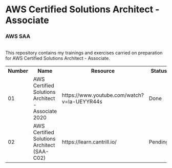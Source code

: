 
# AWS Certified Solutions Architect - Associate
<h3>AWS SAA</h3> <br>
This repository contains my trainings and exercises carried on preparation for AWS Certified Solutions Architect - Associate.
<table>
  <tr>
    <th>Number</th>
    <th>Name</th>
    <th>Resource</th>
    <th>Status</th>
  </tr>
  
  <tr>
    <td>01</td>
    <td>AWS Certified Solutions Architect - Associate 2020</td>
    <td>https://www.youtube.com/watch?v=Ia-UEYYR44s</td>
    <td>Done</td>
   </tr>
    <tr>
    <td>02</td>
    <td>AWS Certified Solutions Architect (SAA-C02)</td>
    <td>https://learn.cantrill.io/</td>
    <td>Pending</td>
   </tr>
   <tr>
  </tr>
</table> 


